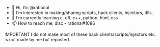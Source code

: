 - 👋 Hi, I’m @rational
- 👀 I’m interested in making/sharing scripts, hack clients, injectors, dlls.
- 🌱 I’m currently learning c, c#, c++, python, html, css
- 📫 How to reach me, disc - rational#1086

IMPORTANT
I do not make most of these hack clients/scripts/injectors etc. is not made by me but reposted.
